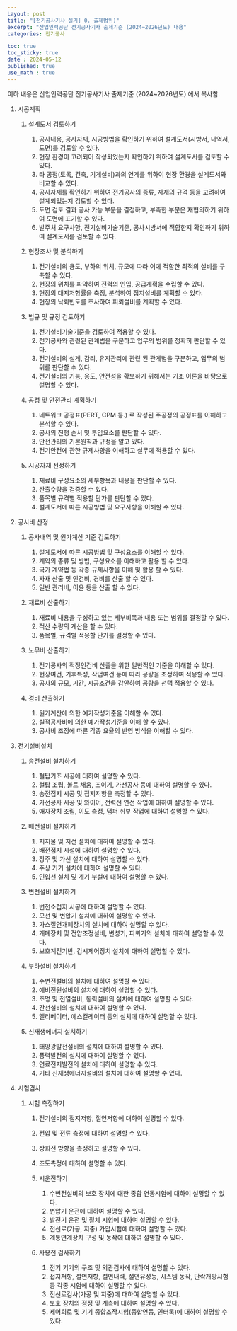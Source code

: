 ```yaml
---
Layout: post
title: "[전기공사기사 실기] 0. 출제범위)"
excerpt: "산업인력공단 전기공사기사 출제기준 (2024~2026년도) 내용"
categories: 전기공사

toc: true
toc_sticky: true
date : 2024-05-12
published: true
use_math : true
---
```


이하 내용은 산업인력공단 전기공사기사 출제기준 (2024~2026년도) 에서 복사함.  


1. 시공계획
	1. 설계도서 검토하기
		1. 공사내용, 공사자재, 시공방법을 확인하기 위하여 설계도서(시방서, 내역서, 도면)를 검토할 수 있다. 
		2. 현장 환경이 고려되어 작성되었는지 확인하기 위하여 설계도서를 검토할 수 있다. 
		3. 타 공정(토목, 건축, 기계설비)과의 연계를 위하여 현장 환경을 설계도서와 비교할 수 있다. 
		4. 공사자재를 확인하기 위하여 전기공사의 종류, 자재의 규격 등을 고려하여 설계되었는지 검토할 수 있다. 
		5. 도면 검토 결과 공사 가능 부분을 결정하고, 부족한 부분은 재협의하기 위하여 도면에 표기할 수 있다. 
		6. 발주처 요구사항, 전기설비기술기준, 공사시방서에 적합한지 확인하기 위하여 설계도서를 검토할 수 있다. 


	2. 현장조사 및 분석하기
		1. 전기설비의 용도, 부하의 위치, 규모에 따라 이에 적합한 최적의 설비를 구축할 수 있다.
		2. 현장의 위치를 파악하여 전력의 인입, 공급계획을 수립할 수 있다.
		3. 현장의 대지저항률을 측정, 분석하여 접지설비를 계획할 수 있다. 
		4. 현장의 낙뢰빈도를 조사하여 피뢰설비를 계획할 수 있다.


	3. 법규 및 규정 검토하기
		1. 전기설비기술기준을 검토하여 적용할 수 있다.
		2. 전기공사와 관련된 관계법을 구분하고 업무의 범위를 정확히 판단할 수 있다.
		3. 전기설비의 설계, 감리, 유지관리에 관련 된 관계법을 구분하고, 업무의 범위를 판단할 수 있다.
		4. 전기설비의 기능, 용도, 안전성을 확보하기 위해서는 기초 이론을 바탕으로 설명할 수 있다.


	4. 공정 및 안전관리 계획하기
		1. 네트워크 공정표(PERT, CPM 등.) 로 작성된 주공정의 공정표를 이해하고 분석할 수 있다.
		2. 공사의 진행 순서 및 투입요소를 판단할 수 있다.
		3. 안전관리의 기본원칙과 규정을 알고 있다.
		4. 전기안전에 관한 규제사항을 이해하고 실무에 적용할 수 있다.


	5. 시공자재 선정하기
		1. 재료비 구성요소의 세부항목과 내용을 판단할 수 있다.
		2. 산출수량을 검증할 수 있다.
		3. 품목별 규격별 적용할 단가를 판단할 수 있다.
		4. 설계도서에 따른 시공방법 및 요구사항을 이해할 수 있다.

2. 공사비 산정
	1. 공사내역 및 원가계산 기준 검토하기
		1. 설계도서에 따른 시공방법 및 구성요소를 이해할 수 있다.
		2. 계약의 종류 및 방법, 구성요소를 이해하고 활용 할 수 있다.
		3. 국가 계약법 등 각종 규제사항을 이해 및 활용 할 수 있다.
		4. 자재 산출 및 인건비, 경비를 산출 할 수 있다.
		5. 일반 관리비, 이윤 등을 산출 할 수 있다.


	2. 재료비 산출하기
		1. 재료비 내용을 구성하고 있는 세부비목과 내용 또는 범위를 결정할 수 있다.
		2. 적산 수량의 계산을 할 수 있다.
		3. 품목별, 규격별 적용할 단가를 결정할 수 있다.


	3. 노무비 산출하기
		1. 전기공사의 적정인건비 산출을 위한 일반적인 기준을 이해할 수 있다.
		2. 현장여건, 기후특성, 작업여건 등에 따라 공량을 조정하여 적용할 수 있다.
		3. 공사의 규모, 기간, 시공조건을 감안하여 공량을 선택 적용할 수 있다.


	4. 경비 산출하기
		1. 원가계산에 의한 예가작성기준을 이해할 수 있다.
		2. 실적공사비에 의한 예가작성기준을 이해 할 수 있다.
		3. 공사비 조정에 따른 각종 요율의 반영 방식을 이해할 수 있다.

3. 전기설비설치
	1. 송전설비 설치하기

		1. 철탑기초 시공에 대하여 설명할 수 있다.
		2. 철탑 조립, 볼트 채움, 조이기, 가선공사 등에 대하여 설명할 수 있다.
		3. 송전접지 시공 및 접지저항을 측정할 수 있다.
		4. 가선공사 시공 및 와이어, 전력선 연선 작업에 대하여 설명할 수 있다.
		5. 애자장치 조립, 이도 측정, 댐퍼 취부 작업에 대하여 설명할 수 있다.


	2. 배전설비 설치하기

		1. 지지물 및 지선 설치에 대하여 설명할 수 있다.
		2. 배전접지 시설에 대하여 설명할 수 있다.
		3. 장주 및 가선 설치에 대하여 설명할 수 있다.
		4. 주상 기기 설치에 대하여 설명할 수 있다.
		5. 인입선 설치 및 계기 부설에 대하여 설명할 수 있다.


	3. 변전설비 설치하기
		1. 변전소접지 시공에 대하여 설명할 수 있다.
		2. 모선 및 변압기 설치에 대하여 설명할 수 있다.
		3. 가스절연개폐장치의 설치에 대하여 설명할 수 있다.
		4. 개폐장치 및 전압조정설비, 변성기, 피뢰기의 설치에 대하여 설명할 수 있다.
		5. 보호계전기반, 감시제어장치 설치에 대하여 설명할 수 있다.


	4. 부하설비 설치하기
		1. 수변전설비의 설치에 대하여 설명할 수 있다.
		2. 예비전원설비의 설치에 대하여 설명할 수 있다.
		3. 조명 및 전열설비, 동력설비의 설치에 대하여 설명할 수 있다.
		4. 간선설비의 설치에 대하여 설명할 수 있다.
		5. 엘리베이터, 에스컬레이터 등의 설치에 대하여 설명할 수 있다.


	5. 신재생에너지 설치하기
		1. 태양광발전설비의 설치에 대하여 설명할 수 있다.
		2. 풍력발전의 설치에 대하여 설명할 수 있다.
		3. 연료전지발전의 설치에 대하여 설명할 수 있다.
		4. 기타 신재생에너지설비의 설치에 대하여 설명할 수 있다.

4. 시험검사

	1. 시험 측정하기
		1. 전기설비의 접지저항, 절연저항에 대하여 설명할 수 있다.
		2. 전압 및 전류 측정에 대하여 설명할 수 있다.
		3. 상회전 방향을 측정하고 설명할 수 있다.
		4. 조도측정에 대하여 설명할 수 있다.


		2. 시운전하기
			1. 수변전설비의 보호 장치에 대한 종합 연동시험에 대하여 설명할 수 있다.
			2. 변압기 운전에 대하여 설명할 수 있다.
			3. 발전기 운전 및 절체 시험에 대하여 설명할 수 있다.
			4. 전선로(가공, 지중) 가압시험에 대하여 설명할 수 있다.
			5. 계통연계장치 구성 및 동작에 대하여 설명할 수 있다.


		3. 사용전 검사하기
			1. 전기 기기의 구조 및 외관검사에 대하여 설명할 수 있다.
			2. 접지저항, 절연저항, 절연내력, 절연유성능, 시스템 동작, 단락개방시험 등 각종 시험에 대하여 설명할 수 있다.
			3. 전선로검사(가공 및 지중)에 대하여 설명할 수 있다.
			4. 보호 장치의 정정 및 계측에 대하여 설명할 수 있다.
			5. 제어회로 및 기기 종합조작시험(종합연동, 인터록)에 대하여 설명할 수 있다.

